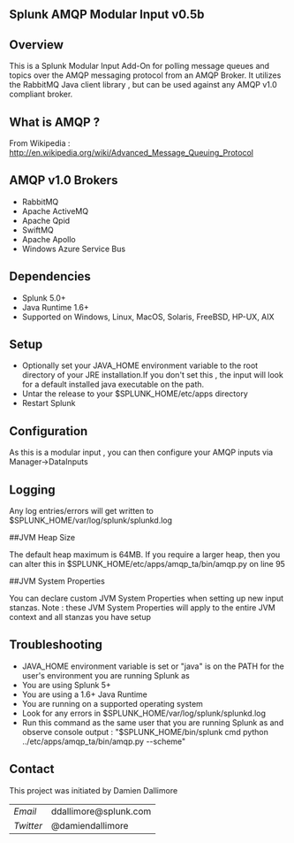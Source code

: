 ## Splunk AMQP Modular Input v0.5b

## Overview

This is a Splunk Modular Input Add-On for polling message queues and topics over the AMQP messaging protocol 
from an AMQP Broker. It utilizes the RabbitMQ Java client library , but can be used against any AMQP v1.0 compliant broker.


## What is AMQP ?

From Wikipedia : http://en.wikipedia.org/wiki/Advanced_Message_Queuing_Protocol


## AMQP v1.0  Brokers

* RabbitMQ
* Apache ActiveMQ
* Apache Qpid
* SwiftMQ
* Apache Apollo
* Windows Azure Service Bus

## Dependencies

* Splunk 5.0+
* Java Runtime 1.6+
* Supported on Windows, Linux, MacOS, Solaris, FreeBSD, HP-UX, AIX

## Setup

* Optionally set your JAVA_HOME environment variable to the root directory of your JRE installation.If you don't set this , the input will look for a default installed java executable on the path.
* Untar the release to your $SPLUNK_HOME/etc/apps directory
* Restart Splunk

## Configuration

As this is a modular input , you can then configure your AMQP inputs via Manager->DataInputs


## Logging

Any log entries/errors will get written to $SPLUNK_HOME/var/log/splunk/splunkd.log

##JVM Heap Size

The default heap maximum is 64MB.
If you require a larger heap, then you can alter this in $SPLUNK_HOME/etc/apps/amqp_ta/bin/amqp.py on line 95

##JVM System Properties

You can declare custom JVM System Properties when setting up new input stanzas.
Note : these JVM System Properties will apply to the entire JVM context and all stanzas you have setup

## Troubleshooting

* JAVA_HOME environment variable is set or "java" is on the PATH for the user's environment you are running Splunk as
* You are using Splunk 5+
* You are using a 1.6+ Java Runtime
* You are running on a supported operating system
* Look for any errors in $SPLUNK_HOME/var/log/splunk/splunkd.log
* Run this command as the same user that you are running Splunk as and observe console output : "$SPLUNK_HOME/bin/splunk cmd python ../etc/apps/amqp_ta/bin/amqp.py --scheme" 

## Contact

This project was initiated by Damien Dallimore
<table>

<tr>
<td><em>Email</em></td>
<td>ddallimore@splunk.com</td>
</tr>

<tr>
<td><em>Twitter</em>
<td>@damiendallimore</td>
</tr>


</table>
